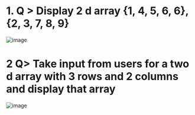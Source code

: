 # 1. Q > Display 2 d array   {1, 4, 5, 6, 6}, {2, 3, 7, 8, 9}

![image](https://github.com/user-attachments/assets/4b2d7e1e-70dc-473b-88e5-7053485f7c4e)

      
# 2 Q> Take input from users for a two d array with 3 rows and 2 columns  and display that array 

![image](https://github.com/user-attachments/assets/a9555468-0db9-4dfd-8c70-9f678a690545)
